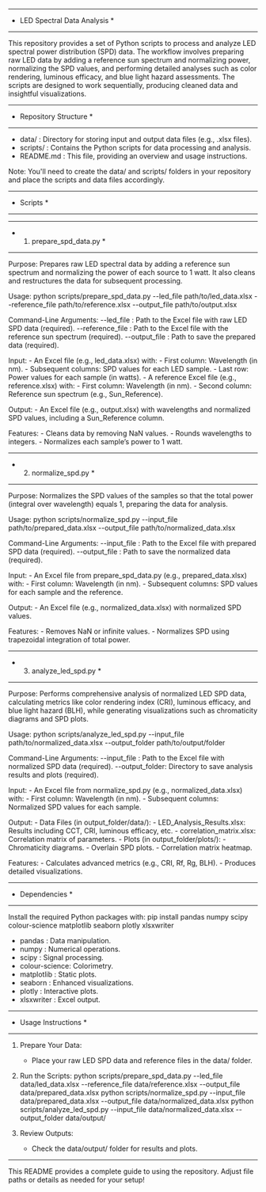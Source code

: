 ********************************************************************************
* LED Spectral Data Analysis                                                   *
********************************************************************************

This repository provides a set of Python scripts to process and analyze LED spectral power distribution (SPD) data. The workflow involves preparing raw LED data by adding a reference sun spectrum and normalizing power, normalizing the SPD values, and performing detailed analyses such as color rendering, luminous efficacy, and blue light hazard assessments. The scripts are designed to work sequentially, producing cleaned data and insightful visualizations.

--------------------------------------------------------------------------------
* Repository Structure                                                         *
--------------------------------------------------------------------------------

- data/       : Directory for storing input and output data files (e.g., .xlsx files).
- scripts/    : Contains the Python scripts for data processing and analysis.
- README.md   : This file, providing an overview and usage instructions.

Note: You'll need to create the data/ and scripts/ folders in your repository and place the scripts and data files accordingly.

--------------------------------------------------------------------------------
* Scripts                                                                      *
--------------------------------------------------------------------------------

********************************************************************************
* 1. prepare_spd_data.py                                                       *
********************************************************************************

Purpose: Prepares raw LED spectral data by adding a reference sun spectrum and normalizing the power of each source to 1 watt. It also cleans and restructures the data for subsequent processing.

Usage:
    python scripts/prepare_spd_data.py --led_file path/to/led_data.xlsx --reference_file path/to/reference.xlsx --output_file path/to/output.xlsx

Command-Line Arguments:
    --led_file       : Path to the Excel file with raw LED SPD data (required).
    --reference_file : Path to the Excel file with the reference sun spectrum (required).
    --output_file    : Path to save the prepared data (required).

Input:
    - An Excel file (e.g., led_data.xlsx) with:
        - First column: Wavelength (in nm).
        - Subsequent columns: SPD values for each LED sample.
        - Last row: Power values for each sample (in watts).
    - A reference Excel file (e.g., reference.xlsx) with:
        - First column: Wavelength (in nm).
        - Second column: Reference sun spectrum (e.g., Sun_Reference).

Output:
    - An Excel file (e.g., output.xlsx) with wavelengths and normalized SPD values, including a Sun_Reference column.

Features:
    - Cleans data by removing NaN values.
    - Rounds wavelengths to integers.
    - Normalizes each sample’s power to 1 watt.

********************************************************************************
* 2. normalize_spd.py                                                          *
********************************************************************************

Purpose: Normalizes the SPD values of the samples so that the total power (integral over wavelength) equals 1, preparing the data for analysis.

Usage:
    python scripts/normalize_spd.py --input_file path/to/prepared_data.xlsx --output_file path/to/normalized_data.xlsx

Command-Line Arguments:
    --input_file  : Path to the Excel file with prepared SPD data (required).
    --output_file : Path to save the normalized data (required).

Input:
    - An Excel file from prepare_spd_data.py (e.g., prepared_data.xlsx) with:
        - First column: Wavelength (in nm).
        - Subsequent columns: SPD values for each sample and the reference.

Output:
    - An Excel file (e.g., normalized_data.xlsx) with normalized SPD values.

Features:
    - Removes NaN or infinite values.
    - Normalizes SPD using trapezoidal integration of total power.

********************************************************************************
* 3. analyze_led_spd.py                                                        *
********************************************************************************

Purpose: Performs comprehensive analysis of normalized LED SPD data, calculating metrics like color rendering index (CRI), luminous efficacy, and blue light hazard (BLH), while generating visualizations such as chromaticity diagrams and SPD plots.

Usage:
    python scripts/analyze_led_spd.py --input_file path/to/normalized_data.xlsx --output_folder path/to/output/folder

Command-Line Arguments:
    --input_file   : Path to the Excel file with normalized SPD data (required).
    --output_folder: Directory to save analysis results and plots (required).

Input:
    - An Excel file from normalize_spd.py (e.g., normalized_data.xlsx) with:
        - First column: Wavelength (in nm).
        - Subsequent columns: Normalized SPD values for each sample.

Output:
    - Data Files (in output_folder/data/):
        - LED_Analysis_Results.xlsx: Results including CCT, CRI, luminous efficacy, etc.
        - correlation_matrix.xlsx: Correlation matrix of parameters.
    - Plots (in output_folder/plots/):
        - Chromaticity diagrams.
        - Overlain SPD plots.
        - Correlation matrix heatmap.

Features:
    - Calculates advanced metrics (e.g., CRI, Rf, Rg, BLH).
    - Produces detailed visualizations.

--------------------------------------------------------------------------------
* Dependencies                                                                 *
--------------------------------------------------------------------------------

Install the required Python packages with:
    pip install pandas numpy scipy colour-science matplotlib seaborn plotly xlsxwriter

- pandas       : Data manipulation.
- numpy        : Numerical operations.
- scipy        : Signal processing.
- colour-science: Colorimetry.
- matplotlib   : Static plots.
- seaborn      : Enhanced visualizations.
- plotly       : Interactive plots.
- xlsxwriter   : Excel output.

--------------------------------------------------------------------------------
* Usage Instructions                                                          *
--------------------------------------------------------------------------------

1. Prepare Your Data:
   - Place your raw LED SPD data and reference files in the data/ folder.

2. Run the Scripts:
   python scripts/prepare_spd_data.py --led_file data/led_data.xlsx --reference_file data/reference.xlsx --output_file data/prepared_data.xlsx
   python scripts/normalize_spd.py --input_file data/prepared_data.xlsx --output_file data/normalized_data.xlsx
   python scripts/analyze_led_spd.py --input_file data/normalized_data.xlsx --output_folder data/output/

3. Review Outputs:
   - Check the data/output/ folder for results and plots.

--------------------------------------------------------------------------------

This README provides a complete guide to using the repository. Adjust file paths or details as needed for your setup!
